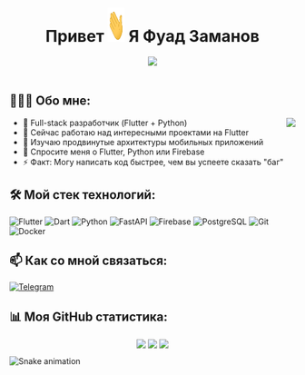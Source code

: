 <h1 align="center">Привет <img src="https://raw.githubusercontent.com/ABSphreak/ABSphreak/master/gifs/Hi.gif" width="30px" height="60px"> Я Фуад Заманов</h1>

<div align="center">
  <img src="./banner.png" /> <!-- Замените на свой баннер -->
</div>

<br/>

## 👨🏻‍💻 Обо мне:

<img src="./developer.gif" height="290px" align="right" />

- 🚀 Full-stack разработчик (Flutter + Python)
- 🔭 Сейчас работаю над интересными проектами на Flutter
- 🌱 Изучаю продвинутые архитектуры мобильных приложений
- 💬 Спросите меня о Flutter, Python или Firebase
- ⚡ Факт: Могу написать код быстрее, чем вы успеете сказать "баг"

## 🛠️ Мой стек технологий:

<p>
<img alt="Flutter" src="https://img.shields.io/badge/Flutter-02569B?style=for-the-badge&logo=flutter&logoColor=white" height="25px"/>
<img alt="Dart" src="https://img.shields.io/badge/Dart-0175C2?style=for-the-badge&logo=dart&logoColor=white" height="25px"/>
<img alt="Python" src="https://img.shields.io/badge/Python-3776AB?style=for-the-badge&logo=python&logoColor=white" height="25px"/>
<img alt="FastAPI" src="https://img.shields.io/badge/FastAPI-009688?style=for-the-badge&logo=fastapi&logoColor=white" height="25px"/>
<img alt="Firebase" src="https://img.shields.io/badge/Firebase-FFCA28?style=for-the-badge&logo=firebase&logoColor=black" height="25px"/>
<img alt="PostgreSQL" src="https://img.shields.io/badge/PostgreSQL-4169E1?style=for-the-badge&logo=postgresql&logoColor=white" height="25px"/>
<img alt="Git" src="https://img.shields.io/badge/Git-F05032?style=for-the-badge&logo=git&logoColor=white" height="25px"/>
<img alt="Docker" src="https://img.shields.io/badge/Docker-2496ED?style=for-the-badge&logo=docker&logoColor=white" height="25px"/>
</p>

## 📫 Как со мной связаться:

<p>
<a href="https://t.me/eclippsss" target="_blank">
  <img alt="Telegram" src="https://img.shields.io/badge/Telegram-0088cc?style=for-the-badge&logo=telegram&logoColor=white" height="30px"/>
</a>
</p>

## 📊 Моя GitHub статистика:

<div align="center">
  <img align="center" src="https://github-readme-stats.vercel.app/api?username=ВАШ_НИК_GITHUB&show_icons=true&theme=radical" />
  <img align="center" src="https://github-readme-streak-stats.herokuapp.com/?user=ВАШ_НИК_GITHUB&theme=radical" />
  <img align="center" src="https://github-readme-stats.vercel.app/api/top-langs/?username=ВАШ_НИК_GITHUB&layout=compact&theme=radical&langs_count=8" />
</div>

<!-- Змея, поедающая коммиты -->
![Snake animation](https://github.com/ВАШ_НИК_GITHUB/ВАШ_НИК_GITHUB/blob/output/github-contribution-grid-snake.svg)
